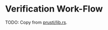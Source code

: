 # Verification Work-Flow

TODO: Copy from
[prusti/lib.rs](https://viperproject.github.io/prusti-dev/prusti/).
